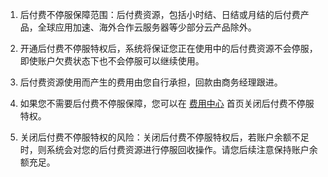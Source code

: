 1. 后付费不停服保障范围：后付费资源，包括小时结、日结或月结的后付费产品，全球应用加速、海外合作云服务器等少部分云产品除外。

2. 开通后付费不停服特权后，系统将保证您正在使用中的后付费资源不会停服，即使账户欠费状态下也不会停服可以继续使用。

3. 后付费资源使用而产生的费用由您自行承担，回款由商务经理跟进。

4. 如果您不需要后付费不停服保障，您可以在 [费用中心](https://console.cloud.tencent.com/account) 首页关闭后付费不停服特权。

5. 关闭后付费不停服特权的风险：关闭后付费不停服特权后，若账户余额不足时，则系统会对您的后付费资源进行停服回收操作。请您后续注意保持账户余额充足。
